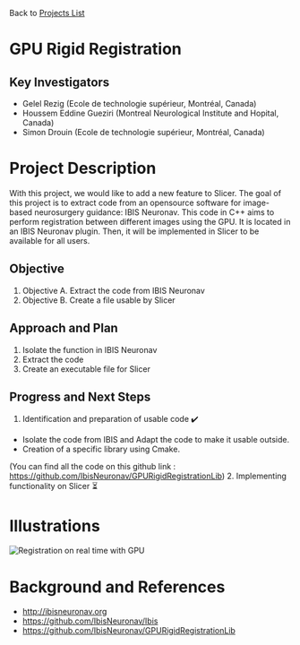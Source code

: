 Back to [Projects List](../../README.md#ProjectsList)

# GPU Rigid Registration

## Key Investigators
- Gelel Rezig (Ecole de technologie supérieur, Montréal, Canada)
- Houssem Eddine Gueziri (Montreal Neurological Institute and Hopital, Canada)
- Simon Drouin (Ecole de technologie supérieur, Montréal, Canada)

# Project Description
<!-- Add a short paragraph describing the project. -->
With this project, we would like to add a new feature to Slicer.
The goal of this project is to extract code from an opensource software for image-based neurosurgery guidance: IBIS Neuronav.
This code in C++ aims to perform registration between different images using the GPU. It is located in an IBIS Neuronav 
plugin. Then, it will be implemented in Slicer to be available for all users. 

## Objective
<!-- Describe here WHAT you would like to achieve (what you will have as end result). -->
1. Objective A. Extract the code from IBIS Neuronav
2. Objective B. Create a file usable by Slicer


## Approach and Plan
<!-- Describe here HOW you would like to achieve the objectives stated above. -->
1. Isolate the function in IBIS Neuronav
2. Extract the code
3. Create an executable file for Slicer

## Progress and Next Steps
<!-- Update this section as you make progress, describing of what you have ACTUALLY DONE. If there are specific steps that you could not complete then you can describe them here, too. -->
1. Identification and preparation of usable code :heavy_check_mark:
- Isolate the code from IBIS and Adapt the code to make it usable outside.
- Creation of a specific library using Cmake.

(You can find all the code on this github link : https://github.com/IbisNeuronav/GPURigidRegistrationLib) 
2. Implementing functionality on Slicer :hourglass_flowing_sand:


# Illustrations

![Registration on real time with GPU](gpu-rigid-reg.gif)
# Background and References
<!-- If you developed any software, include link to the source code repository. If possible, also add links to sample data, and to any relevant publications. -->
- http://ibisneuronav.org 
- https://github.com/IbisNeuronav/Ibis 
- https://github.com/IbisNeuronav/GPURigidRegistrationLib
